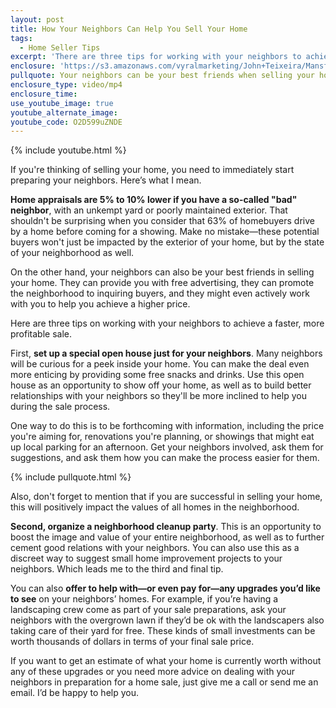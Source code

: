 ```yaml
---
layout: post
title: How Your Neighbors Can Help You Sell Your Home
tags:
  - Home Seller Tips
excerpt: 'There are three tips for working with your neighbors to achieve a faster, more profitable sale that I want to share with you today.'
enclosure: 'https://s3.amazonaws.com/vyralmarketing/John+Teixeira/Mansfield+Real+Estate+Agent+Neighbors+Can+Help+You+Sell.mp4'
pullquote: Your neighbors can be your best friends when selling your house.
enclosure_type: video/mp4
enclosure_time:
use_youtube_image: true
youtube_alternate_image:
youtube_code: O2D599uZNDE
---
```



{% include youtube.html %}

If you're thinking of selling your home, you need to immediately start preparing your neighbors. Here’s what I mean.

**Home appraisals are 5% to 10% lower if you have a so-called "bad" neighbor**, with an unkempt yard or poorly maintained exterior. That shouldn't be surprising when you consider that 63% of homebuyers drive by a home before coming for a showing. Make no mistake—these potential buyers won't just be impacted by the exterior of your home, but by the state of your neighborhood as well.

On the other hand, your neighbors can also be your best friends in selling your home. They can provide you with free advertising, they can promote the neighborhood to inquiring buyers, and they might even actively work with you to help you achieve a higher price.

Here are three tips on working with your neighbors to achieve a faster, more profitable sale.

First, **set up a special open house just for your neighbors**. Many neighbors will be curious for a peek inside your home. You can make the deal even more enticing by providing some free snacks and drinks. Use this open house as an opportunity to show off your home, as well as to build better relationships with your neighbors so they'll be more inclined to help you during the sale process.

One way to do this is to be forthcoming with information, including the price you're aiming for, renovations you're planning, or showings that might eat up local parking for an afternoon. Get your neighbors involved, ask them for suggestions, and ask them how you can make the process easier for them.

{% include pullquote.html %}

Also, don't forget to mention that if you are successful in selling your home, this will positively impact the values of all homes in the neighborhood.

**Second, organize a neighborhood cleanup party**. This is an opportunity to boost the image and value of your entire neighborhood, as well as to further cement good relations with your neighbors. You can also use this as a discreet way to suggest small home improvement projects to your neighbors. Which leads me to the third and final tip.

You can also **offer to help with—or even pay for—any upgrades you’d like to see** on your neighbors’ homes. For example, if you’re having a landscaping crew come as part of your sale preparations, ask your neighbors with the overgrown lawn if they’d be ok with the landscapers also taking care of their yard for free. These kinds of small investments can be worth thousands of dollars in terms of your final sale price.

If you want to get an estimate of what your home is currently worth without any of these upgrades or you need more advice on dealing with your neighbors in preparation for a home sale, just give me a call or send me an email. I’d be happy to help you.